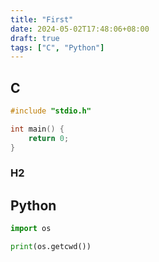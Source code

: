 ```yaml
---
title: "First"
date: 2024-05-02T17:48:06+08:00
draft: true
tags: ["C", "Python"]
---
```


## C
```c
#include "stdio.h"

int main() {
    return 0;
}
```
### H2

## Python
```py
import os

print(os.getcwd())
```
